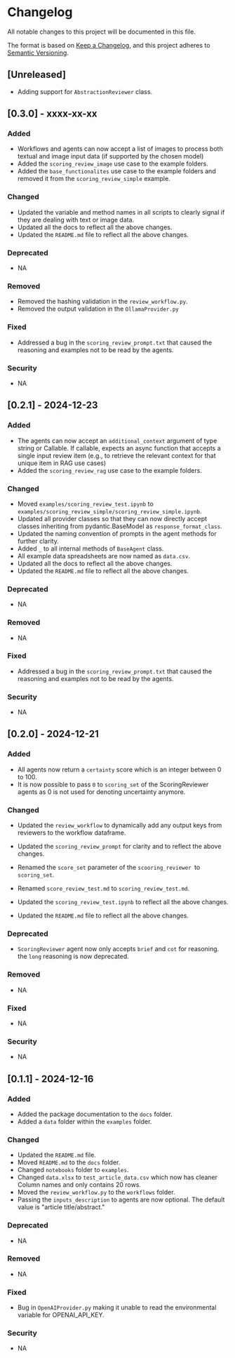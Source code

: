 # Changelog

All notable changes to this project will be documented in this file.

The format is based on [Keep a Changelog](https://keepachangelog.com/en/1.0.0/),
and this project adheres to [Semantic Versioning](https://semver.org/spec/v2.0.0.html).

## [Unreleased]

- Adding support for `AbstractionReviewer` class.

## [0.3.0] - xxxx-xx-xx

### Added

- Workflows and agents can now accept a list of images to process both textual and image input data (if supported by the chosen model)
- Added the `scoring_review_image` use case to the example folders.
- Added the `base_functionalites` use case to the example folders and removed it from the `scoring_review_simple` example.

### Changed

- Updated the variable and method names in all scripts to clearly signal if they are dealing with text or image data.
- Updated all the docs to reflect all the above changes.
- Updated the `README.md` file to reflect all the above changes.

### Deprecated

- NA

### Removed

- Removed the hashing validation in the `review_workflow.py`.
- Removed the output validation in the `OllamaProvider.py`

### Fixed

- Addressed a bug in the `scoring_review_prompt.txt` that caused the reasoning and examples not to be read by the agents.

### Security

- NA

## [0.2.1] - 2024-12-23

### Added

- The agents can now accept an `additional_context` argument of type string or Callable. If callable, expects an async function that accepts a single input review item (e.g., to retrieve the relevant context for that unique item in RAG use cases)
- Added the `scoring_review_rag` use case to the example folders.

### Changed

- Moved `examples/scoring_review_test.ipynb` to `examples/scoring_review_simple/scoring_review_simple.ipynb`.
- Updated all provider classes so that they can now directly accept classes inheriting from pydantic.BaseModel as `response_format_class`.
- Updated the naming convention of prompts in the agent methods for further clarity.
- Added `_` to all internal methods of `BaseAgent` class.
- All example data spreadsheets are now named as `data.csv`.
- Updated all the docs to reflect all the above changes.
- Updated the `README.md` file to reflect all the above changes.

### Deprecated

- NA

### Removed

- NA

### Fixed

- Addressed a bug in the `scoring_review_prompt.txt` that caused the reasoning and examples not to be read by the agents.

### Security

- NA

## [0.2.0] - 2024-12-21

### Added

- All agents now return a `certainty` score which is an integer between 0 to 100.
- It is now possible to pass `0` to `scoring_set` of the ScoringReviewer agents as 0 is not used for denoting uncertainty anymore.

### Changed

- Updated the `review_workflow` to dynamically add any output keys from reviewers to the workflow dataframe.

- Updated the `scoring_review_prompt` for clarity and to reflect the above changes.
- Renamed the `score_set` parameter of the `scooring_reviewer `to `scoring_set`.
- Renamed `score_review_test.md` to `scoring_review_test.md`.
- Updated the `scoring_review_test.ipynb` to reflect all the above changes.
- Updated the `README.md` file to reflect all the above changes.

### Deprecated

- `ScoringReviewer` agent now only accepts `brief` and `cot` for reasoning. the `long` reasoning is now deprecated.

### Removed

- NA

### Fixed

- NA

### Security

- NA

## [0.1.1] - 2024-12-16

### Added

- Added the package documentation to the `docs` folder.
- Added a `data` folder within the `examples` folder.

### Changed

- Updated the `README.md` file.
- Moved `README.md` to the `docs` folder.
- Changed `notebooks` folder to `examples`.
- Changed `data.xlsx` to `test_article_data.csv` which now has cleaner Column names and only contains 20 rows.
- Moved the `review_workflow.py` to the `workflows` folder.
- Passing the `inputs_description` to agents are now optional. The default value is "article title/abstract."

### Deprecated

- NA

### Removed

- NA

### Fixed

- Bug in `OpenAIProvider.py` making it unable to read the environmental variable for OPENAI_API_KEY.

### Security

- NA
